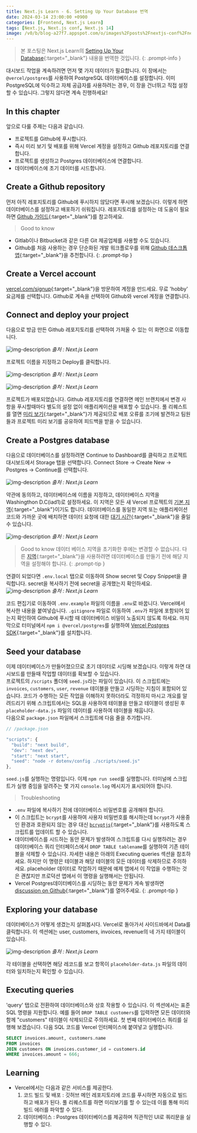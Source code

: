 ```yaml
---
title: Next.js Learn - 6. Setting Up Your Database 번역
date: 2024-03-14 23:00:00 +0900
categories: [Frontend, Next.js Learn]
tags: [Next.js, Next.js conf, Next.js 14]
image: /v0/b/blog-a27f7.appspot.com/o/images%2Fposts%2Fnextjs-conf%2Fnextjs.png?alt=media&token=09247773-9707-4dd1-b3ca-3fe7f943497a
---
```


> 본 포스팅은 Next.js Learn의 [Setting Up Your Database](https://nextjs.org/learn/dashboard-app/setting-up-your-database){:target="\_blank"} 내용을 번역한 것입니다.
{: .prompt-info }

대시보드 작업을 계속하려면 먼저 몇 가지 데이터가 필요합니다. 이 장에서는 `@vercel/postgres`를 사용하여 PostgreSQL 데이터베이스를 설정합니다. 이미 PostgreSQL에 익수하고 자체 공급자를 사용하려는 경우, 이 장을 건너뛰고 직접 설정할 수 있습니다. 그렇지 않다면 계속 진행하세요!

## In this chapter
앞으로 다룰 주제는 다음과 같습니다.

- 프로젝트를 Github에 푸시합니다.
- 즉시 미리 보기 및 배포를 위해 Vercel 계정을 설정하고 Github 레포지토리를 연결합니다.
- 프로젝트를 생성하고 Postgres 데이터베이스에 연결합니다.
- 데이터베이스에 초기 데이터를 시드합니다.

## Create a Github repository
먼저 아직 레포지토리를 Github에 푸시하지 않닸다면 푸시해 보겠습니다. 이렇게 하면 데이터베이스를 설정하고 배포하기 쉬워집니다. 레포지토리를 설정하는 데 도움이 필요하면 [Github 가이드](https://docs.github.com/en/repositories/creating-and-managing-repositories/quickstart-for-repositories){:target="\_blank"}를 참고하세요.

> Good to know
- Gitlab이나 Bitbucket과 같은 다른 Git 제공업체를 사용할 수도 있습니다.
- Github를 처음 사용하는 경우 단순화된 개발 워크플로우를 위해 [Github 데스크톱 앱](https://desktop.github.com/){:target="\_blank"}을 추천합니다.
{: .prompt-tip }

## Create a Vercel account
[vercel.com/signup](https://vercel.com/signup){:target="\_blank"}을 방문하여 계정을 만드세요. 무료 'hobby' 요금제를 선택합니다. Github로 계속을 선택하여 Github와 vercel 계정을 연결합니다.

## Connect and deploy your project
다음으로 방금 만든 Github 레포지토리를 선택하여 가져올 수 있는 이 화면으로 이동합니다.

![img-description](https://firebasestorage.googleapis.com/v0/b/blog-a27f7.appspot.com/o/images%2Fposts%2Fsetting-up-your-database%2Fimage_1.png?alt=media&token=d629ef65-61e6-4b09-a9fc-9d0204243ea1)
_출처 : Next.js Learn_

프로젝트 이름을 지정하고 Deploy를 클릭합니다.

![img-description](https://firebasestorage.googleapis.com/v0/b/blog-a27f7.appspot.com/o/images%2Fposts%2Fsetting-up-your-database%2Fimage_2.png?alt=media&token=d511a19b-8389-4c55-9910-de40263846d8)
_출처 : Next.js Learn_

![img-description](https://firebasestorage.googleapis.com/v0/b/blog-a27f7.appspot.com/o/images%2Fposts%2Fsetting-up-your-database%2Fimage_3.png?alt=media&token=8952b66f-43d0-4e27-ab1b-501bbdfd0bc5)
_출처 : Next.js Learn_

프로젝트가 배포되었습니다. Github 레포지토리를 연결하면 메인 브랜치에서 변경 사항을 푸시할때마다 별도의 설정 없이 애플리케이션을 배포할 수 있습니다. 풀 리퀘스트를 열면 [미리 보기](https://vercel.com/docs/deployments/preview-deployments#preview-urls){:target="\_blank"}가 제공되므로 배포 오류를 조기에 발견하고 팀원들과 프로젝트 미리 보기를 공유하여 피드백을 받을 수 있습니다.

## Create a Postgres database
다음으로 데이터베이스를 설정하려면 Continue to Dashboard를 클릭하고 프로젝트 대시보드에서 Storage 탭을 선택합니다. Connect Store -> Create New -> Postgres -> Continue를 선택합니다.

![img-description](https://firebasestorage.googleapis.com/v0/b/blog-a27f7.appspot.com/o/images%2Fposts%2Fsetting-up-your-database%2Fimage_4.png?alt=media&token=55307e81-c0b0-4fd9-9ef0-0ccf59654857)
_출처 : Next.js Learn_

약관에 동의하고, 데이터베이스에 이름을 지정하고, 데이터베이스 지역을 Washingthon D.C(iad1)로 설정하세요. 이 지역은 모든 새 Vercel 프로젝트의 [기본 지역](https://vercel.com/docs/functions/configuring-functions/region#select-a-default-serverless-region){:target="\_blank"}이기도 합니다. 데이터베이스를 동일한 지역 또는 애플리케이션 코드와 가까운 곳에 배치하면 데이터 요청에 대한 [대기 시간](https://developer.mozilla.org/en-US/docs/Web/Performance/Understanding_latency){:target="\_blank"}을 줄일 수 있습니다.

![img-description](https://firebasestorage.googleapis.com/v0/b/blog-a27f7.appspot.com/o/images%2Fposts%2Fsetting-up-your-database%2Fimage_5.png?alt=media&token=fe803f95-ec31-455e-bb7a-bcafc2a1fca3)
_출처 : Next.js Learn_

> Good to know
데이터 베이스 지역을 초기화한 후에는 변경할 수 없습니다. 다른 [지역](https://vercel.com/docs/storage/vercel-postgres/limits#supported-regions){:target="\_blank"}을 사용하려면 데이터베이스를 만들기 전에 해당 지역을 설정해야 합니다.
{: .prompt-tip }

연결이 되었다면 `.env.local` 탭으로 이동하여 Show secret 및 Copy Snippet을 클릭합니다. secret을 복사하기 전에 secret을 공개했는지 확인하세요.
![img-description](https://firebasestorage.googleapis.com/v0/b/blog-a27f7.appspot.com/o/images%2Fposts%2Fsetting-up-your-database%2Fimage_6.png?alt=media&token=5f2ecbf1-3866-4540-a997-0e0094e701b0)
_출처 : Next.js Learn_

코드 편집기로 이동하여 `.env.example` 파일의 이름을 `.env`로 바꿉니다. Vercel에서 복사한 내용을 붙여넣습니다. `.gitignore` 파일로 이동하여 `.env`가 파일에 포함되어 있는지 확인하여 Github에 푸시할 때 데이터베이스 비밀이 노출되지 않도록 하세요. 마지막으로 터미널에서 `npm i @vercel/postgres`를 실행하여 [Vercel Postgres SDK](https://vercel.com/docs/storage/vercel-postgres/sdk){:target="\_blank"}를 설치합니다.

## Seed your database
이제 데이터베이스가 만들어졌으므로 초기 데이터로 시딩해 보겠습니다. 이렇게 하면 대시보드를 만들때 작업할 데이터를 확보할 수 있습니다. <br />
프로젝트의 `/scripts` 폴더에 `seed.js`라는 파일이 있습니다. 이 스크립트에는 `invoices`, `customers`, `user`, `revenue` 테이블을 만들고 시딩하는 지침이 포함되어 있습니다. 코드가 수행하는 모든 작업을 이해하지 못하더라도 걱정하지 마시고 개요를 알려드리기 위해 스크립트에서는 SQL을 사용하여 테이블을 만들고 테이블이 생성된 후 `placeholder-data.js` 파일의 데이터를 사용하여 테이블을 채웁니다. <br />
다음으로 `package.json` 파일에서 스크립트에 다음 줄을 추가합니다.

```typescript
// /package.json

"scripts": {
  "build": "next build",
  "dev": "next dev",
  "start": "next start",
  "seed": "node -r dotenv/config ./scripts/seed.js"
},
```

`seed.js`를 실행하는 명령입니다. 이제 `npm run seed`를 실행합니다. 터미널에 스크립트가 실행 중임을 알려주는 몇 가지 `console.log` 메시지가 표시되어야 합니다.

> Troubleshooting
- `.env` 파일에 복사하기 전에 데이터베이스 비밀번호를 공개해야 합니다.
- 이 스크립트는 `bcrypt`를 사용하여 사용자 비밀번호를 해시하는데 `bcrypt`가 사용중인 환경과 호환되지 않는 경우 대신 [`bcryptjs`](https://www.npmjs.com/package/bcryptjs){:target="\_blank"}를 사용하도록 스크립트를 업데이트 할 수 있습니다.
- 데이터베이스를 시드하는 동안 문제가 발생하여 스크립트를 다시 실행하려는 경우 데이터베이스 쿼리 인터페이스에서 `DROP TABLE tablename`를 실행하여 기존 테이블을 삭제할 수 있습니다. 자세한 내용은 아래의 Executing queries 섹션을 참조하세요. 하지만 이 명령은 테이블과 해당 테이블의 모든 데이터를 삭제하므로 주의하세요. placeholder 데이터로 작업하기 때문에 예제 앱에서 이 작업을 수행하는 것은 괜찮지만 프로덕션 앱에서 이 명령을 실행해서는 안됩니다.
- Vercel Postgres데이터베이스를 시딩하는 동안 문제가 게속 발생하면 [discussion on Github](https://github.com/vercel/next-learn/issues){:target="\_blank"}를 열어주세요.
{: .prompt-tip }

## Exploring your database
데이터베이스가 어떻게 생겼는지 살펴봅시다. Vercel로 돌아가서 사이드바에서 Data를 클릭합니다. 이 섹션에는 user, customers, invoices, revenue의 네 가지 테이블이 있습니다.

![img-description](https://firebasestorage.googleapis.com/v0/b/blog-a27f7.appspot.com/o/images%2Fposts%2Fsetting-up-your-database%2Fimage_7.png?alt=media&token=899c5092-77bd-4ed2-a61e-db6717669b10)
_출처 : Next.js Learn_

각 테이블을 선택하면 해당 레코드를 보고 항목이 `placeholder-data.js` 파일의 데이터와 일치하는지 확인할 수 있습니다.

## Executing queries
'query' 탭으로 전환하여 데이터베이스와 상호 작용할 수 있습니다. 이 섹션에서는 표준 SQL 명령을 지원합니다. 예를 들어 `DROP TABLE customers`를 입력하면 모든 데이터와 함께 "customers" 테이블이 삭제되므로 주의하세요. 첫 번째 데이터베이스 쿼리를 실행해 보겠습니다. 다음 SQL 코드를 Vercel 인터페이스에 붙여넣고 실행합니다.

```sql
SELECT invoices.amount, customers.name
FROM invoices
JOIN customers ON invoices.customer_id = customers.id
WHERE invoices.amount = 666;
```

## Learning
- Vercel에서는 다음과 같은 서비스를 제공한다.
    1. 코드 빌드 및 배포 : 깃허브 메인 레포지토리에 코드를 푸시하면 자동으로 빌드하고 배포가 된다. 풀 리퀘스트를 하면 미리보기를 할 수 있는데 이를 통해 미리 빌드 에러를 파악할 수 있다.
    2. 데이터베이스 : Postgres 데이터베이스를 제공하며 직관적인 UI로 쿼리문을 실행할 수 있다.